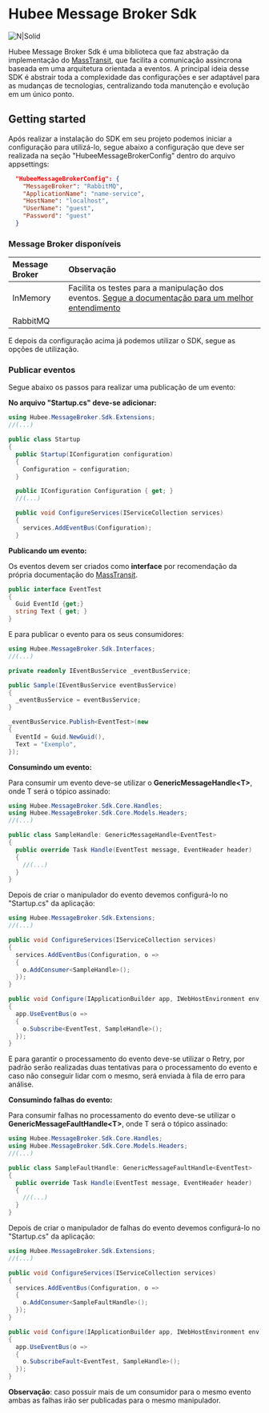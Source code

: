 # Hubee Message Broker Sdk

![N|Solid](https://media-exp1.licdn.com/dms/image/C4E0BAQHOp41isf2byw/company-logo_200_200/0?e=1611792000&v=beta&t=R627Tkw1cwQgb-LjNTJh_4auJWQsQieuU4wHoyLfIDA)

Hubee Message Broker Sdk é uma biblioteca que faz abstração da implementação do [MassTransit](https://masstransit-project.com/), que facilita a comunicação assíncrona baseada em uma arquitetura orientada a eventos.  A principal ideia desse SDK é abstrair toda a complexidade das configurações e ser adaptável para as mudanças de tecnologias, centralizando toda manutenção e evolução em um único ponto.

## Getting started

Após realizar a instalação do SDK em seu projeto podemos iniciar a configuração para utilizá-lo, segue abaixo a configuração que deve ser realizada na seção "HubeeMessageBrokerConfig" dentro do arquivo appsettings:

```json
  "HubeeMessageBrokerConfig": {
    "MessageBroker": "RabbitMQ",
    "ApplicationName": "name-service",
    "HostName": "localhost",
    "UserName": "guest",
    "Password": "guest"
  }
```

### Message Broker disponíveis

| Message Broker | Observação |
|:----|:----------|
| InMemory | Facilita os testes para a manipulação dos eventos. [Segue a documentação para um melhor entendimento](https://masstransit-project.com/usage/transports/in-memory.html) |
| RabbitMQ |       |

E depois da configuração acima já podemos utilizar o SDK, segue as opções de utilização.

### Publicar eventos

Segue abaixo os passos para realizar uma publicação de um evento:

**No arquivo "Startup.cs" deve-se adicionar:**

```csharp
using Hubee.MessageBroker.Sdk.Extensions;
//(...)

public class Startup
{
  public Startup(IConfiguration configuration)
  {
    Configuration = configuration;
  }

  public IConfiguration Configuration { get; }
  //(...)

  public void ConfigureServices(IServiceCollection services)
  {
    services.AddEventBus(Configuration);
  }
```

**Publicando um evento:**

Os eventos devem ser criados como **interface** por recomendação da própria documentação do [MassTransit](https://masstransit-project.com/usage/messages.html#message-names).

```csharp
public interface EventTest
{
  Guid EventId {get;}
  string Text { get; }
}
```

E para publicar o evento para os seus consumidores:

```csharp
using Hubee.MessageBroker.Sdk.Interfaces;
//(...)

private readonly IEventBusService _eventBusService;

public Sample(IEventBusService eventBusService)
{
  _eventBusService = eventBusService;
}

_eventBusService.Publish<EventTest>(new
{
  EventId = Guid.NewGuid(),
  Text = "Exemplo",
});
```

**Consumindo um evento:**

Para consumir um evento deve-se utilizar o **GenericMessageHandle\<T>**, onde T será o tópico assinado:

```csharp
using Hubee.MessageBroker.Sdk.Core.Handles;
using Hubee.MessageBroker.Sdk.Core.Models.Headers;
//(...)

public class SampleHandle: GenericMessageHandle<EventTest>
{
  public override Task Handle(EventTest message, EventHeader header)
  {
    //(...)
  }
}
```

Depois de criar o manipulador do evento devemos configurá-lo no "Startup.cs" da aplicação:

```csharp
using Hubee.MessageBroker.Sdk.Extensions;
//(...)

public void ConfigureServices(IServiceCollection services)
{
  services.AddEventBus(Configuration, o =>
  {
    o.AddConsumer<SampleHandle>();
  });
}

public void Configure(IApplicationBuilder app, IWebHostEnvironment env)
{
  app.UseEventBus(o =>
  {
    o.Subscribe<EventTest, SampleHandle>();
  });
}
```

E para garantir o processamento do evento deve-se utilizar o Retry, por padrão serão realizadas duas tentativas para o processamento do evento e caso não conseguir lidar com o mesmo, será enviada à fila de erro para análise.

**Consumindo falhas do evento:**

Para consumir falhas no processamento do evento deve-se utilizar o **GenericMessageFaultHandle\<T>**, onde T será o tópico assinado:

```csharp
using Hubee.MessageBroker.Sdk.Core.Handles;
using Hubee.MessageBroker.Sdk.Core.Models.Headers;
//(...)

public class SampleFaultHandle: GenericMessageFaultHandle<EventTest>
{
  public override Task Handle(EventTest message, EventHeader header)
  {
    //(...)
  }
}
```

Depois de criar o manipulador de falhas do evento devemos configurá-lo no "Startup.cs" da aplicação:

```csharp
using Hubee.MessageBroker.Sdk.Extensions;
//(...)

public void ConfigureServices(IServiceCollection services)
{
  services.AddEventBus(Configuration, o =>
  {
    o.AddConsumer<SampleFaultHandle>();
  });
}

public void Configure(IApplicationBuilder app, IWebHostEnvironment env)
{
  app.UseEventBus(o =>
  {
    o.SubscribeFault<EventTest, SampleHandle>();
  });
}
```

**Observação**: caso possuir mais de um consumidor para o mesmo evento ambas as falhas irão ser publicadas para o mesmo manipulador.
